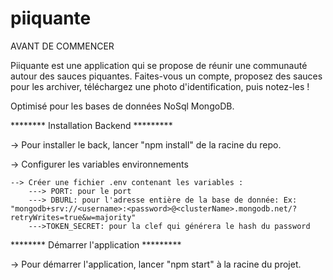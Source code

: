 # piiquante

AVANT DE COMMENCER

Piiquante est une application qui se propose de réunir une communauté autour des sauces piquantes. Faites-vous un compte, proposez des sauces pour les archiver, téléchargez une photo d'identification, puis notez-les !

Optimisé pour les bases de données NoSql MongoDB.


********  Installation Backend  *********

-> Pour installer le back, lancer "npm install" de la racine du repo.


-> Configurer les variables environnements
    
    --> Créer une fichier .env contenant les variables :
        ---> PORT: pour le port 
        ---> DBURL: pour l'adresse entière de la base de donnée: Ex: "mongodb+srv://<username>:<password>@<clusterName>.mongodb.net/?retryWrites=true&w=majority"
        --->TOKEN_SECRET: pour la clef qui générera le hash du password

    

********  Démarrer l'application  *********

-> Pour démarrer l'application, lancer "npm start" à la racine du projet.